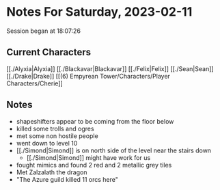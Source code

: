 # Notes For Saturday, 2023-02-11
Session began at 18:07:26
## Current Characters
[[./Alyxia|Alyxia]]
[[./Blackavar|Blackavar]]
[[./Felix|Felix]]
[[./Sean|Sean]]
[[./Drake|Drake]]
[[(6) Empyrean Tower/Characters/Player Characters/Cherie]]
## Notes
- shapeshifters appear to be coming from the floor below
- killed some trolls and ogres
- met some non hostile people
- went down to level 10
- [[./Simond|Simond]] is on north side of the level near the stairs down
	- [[./Simond|Simond]] might have work for us
 - fought mimics and found 2 red and 2 metallic grey tiles
 - Met Zalzalath the dragon
 - "The Azure guild killed 11 orcs here"